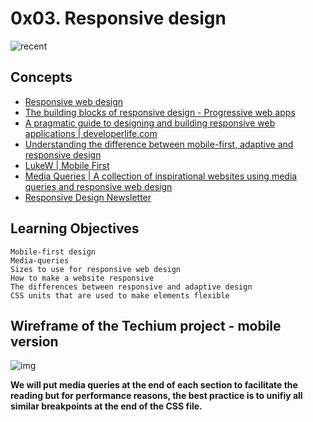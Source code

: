 # 0x03. Responsive design

![recent](https://github.com/JO-YE/alx-frontend/assets/111038087/e495b01b-c4d8-438f-ad4a-b4232196d0e4)

## Concepts

- [Responsive web design](https://intranet.alxswe.com/concepts/546)
- [The building blocks of responsive design - Progressive web apps](https://developer.mozilla.org/en-US/docs/Learn/CSS/CSS_layout/Responsive_Design)
- [A pragmatic guide to designing and building responsive web applications | developerlife.com](https://developerlife.com/2019/08/25/guide-to-building-responsive-web-apps/)
- [Understanding the difference between mobile-first, adaptive and responsive design](https://fredericgonzalo.com/en/understanding-the-difference-between-mobile-first-adaptive-and-responsive-design/)
- [LukeW | Mobile First](https://www.lukew.com/ff/entry.asp?933)
- [Media Queries | A collection of inspirational websites using media queries and responsive web design](https://mediaqueri.es/)
- [Responsive Design Newsletter](https://bytes.dev/?s=rwd)

## Learning Objectives

```
Mobile-first design
Media-queries
Sizes to use for responsive web design
How to make a website responsive
The differences between responsive and adaptive design
CSS units that are used to make elements flexible
```

## **Wireframe of the Techium project - mobile version**

![img](https://github.com/JO-YE/alx-frontend/assets/111038087/9586cee9-1806-4f63-87d4-50ac56095dce)

**We will put media queries at the end of each section to facilitate the reading but for performance reasons, the best practice is to unifiy all similar breakpoints at the end of the CSS file.**
